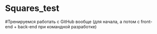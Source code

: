 # Squares_test
#Тренируемся работать с GitHub вообще (для начала, а потом с front-end + back-end при командной разработке)
